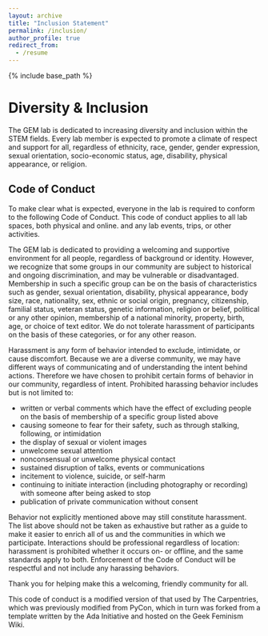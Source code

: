 ```yaml
---
layout: archive
title: "Inclusion Statement"
permalink: /inclusion/
author_profile: true
redirect_from:
  - /resume
---
```


{% include base_path %}


# Diversity & Inclusion

The GEM lab is dedicated to increasing diversity and inclusion within the STEM fields. Every lab member is expected to promote a climate of respect and support for all, regardless of ethnicity, race, gender, gender expression, sexual orientation, socio-economic status, age, disability, physical appearance, or religion. 

## Code of Conduct

To make clear what is expected, everyone in the lab is required to conform to the following Code of Conduct. This code of conduct applies to all lab spaces, both physical and online. and any lab events, trips, or other activities.

The GEM lab is dedicated to providing a welcoming and supportive environment for all people, regardless of background or identity. However, we recognize that some groups in our community are subject to historical and ongoing discrimination, and may be vulnerable or disadvantaged. Membership in such a specific group can be on the basis of characteristics such as gender, sexual orientation, disability, physical appearance, body size, race, nationality, sex, ethnic or social origin, pregnancy, citizenship, familial status, veteran status, genetic information, religion or belief, political or any other opinion, membership of a national minority, property, birth, age, or choice of text editor. We do not tolerate harassment of participants on the basis of these categories, or for any other reason.

Harassment is any form of behavior intended to exclude, intimidate, or cause discomfort. Because we are a diverse community, we may have different ways of communicating and of understanding the intent behind actions. Therefore we have chosen to prohibit certain forms of behavior in our community, regardless of intent. Prohibited harassing behavior includes but is not limited to:
* written or verbal comments which have the effect of excluding people on the basis of membership of a specific group listed above
* causing someone to fear for their safety, such as through stalking, following, or intimidation
* the display of sexual or violent images
* unwelcome sexual attention
* nonconsensual or unwelcome physical contact
* sustained disruption of talks, events or communications
* incitement to violence, suicide, or self-harm
* continuing to initiate interaction (including photography or recording) with someone after being asked to stop
* publication of private communication without consent

Behavior not explicitly mentioned above may still constitute harassment. The list above should not be taken as exhaustive but rather as a guide to make it easier to enrich all of us and the communities in which we participate. Interactions should be professional regardless of location: harassment is prohibited whether it occurs on- or offline, and the same standards apply to both.
Enforcement of the Code of Conduct will be respectful and not include any harassing behaviors. 

Thank you for helping make this a welcoming, friendly community for all.

This code of conduct is a modified version of that used by The Carpentries, which was previously modified from PyCon, which in turn was forked from a template written by the Ada Initiative and hosted on the Geek Feminism Wiki. 

